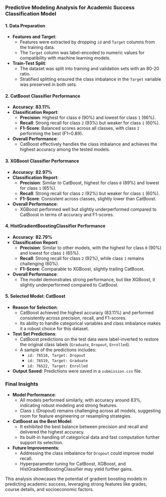 ### Predictive Modeling Analysis for Academic Success Classification Model

#### 1. **Data Preparation**
- **Features and Target**:
  - Features were extracted by dropping `id` and `Target` columns from the training data.
  - The `Target` column was label-encoded to numeric values for compatibility with machine learning models.
- **Train-Test Split**:
  - The dataset was split into training and validation sets with an 80-20 ratio.
  - Stratified splitting ensured the class imbalance in the `Target` variable was preserved in both sets.

#### 2. **CatBoost Classifier Performance**
- **Accuracy**: **83.11%**
- **Classification Report**:
  - **Precision**: Highest for class `0` (90%) and lowest for class `1` (66%).
  - **Recall**: Strong recall for class `2` (93%) but weaker for class `1` (60%).
  - **F1-Score**: Balanced scores across all classes, with class `2` performing the best (F1=0.89).
- **Overall Performance**:
  - CatBoost effectively handles the class imbalance and achieves the highest accuracy among the tested models.

#### 3. **XGBoost Classifier Performance**
- **Accuracy**: **82.97%**
- **Classification Report**:
  - **Precision**: Similar to CatBoost, highest for class `0` (89%) and lowest for class `1` (65%).
  - **Recall**: Strong recall for class `2` (92%) but weaker for class `1` (60%).
  - **F1-Score**: Consistent across classes, slightly lower than CatBoost.
- **Overall Performance**:
  - XGBoost performed well but slightly underperformed compared to CatBoost in terms of accuracy and F1-scores.

#### 4. **HistGradientBoostingClassifier Performance**
- **Accuracy**: **82.79%**
- **Classification Report**:
  - **Precision**: Similar to other models, with the highest for class `0` (90%) and lowest for class `1` (65%).
  - **Recall**: Strong recall for class `2` (92%), while class `1` remains challenging (60%).
  - **F1-Score**: Comparable to XGBoost, slightly trailing CatBoost.
- **Overall Performance**:
  - The model demonstrates strong performance, but like XGBoost, it slightly underperformed compared to CatBoost.

#### 5. **Selected Model: CatBoost**
- **Reason for Selection**:
  - CatBoost achieved the highest accuracy (83.11%) and performed consistently across precision, recall, and F1-scores.
  - Its ability to handle categorical variables and class imbalance makes it a robust choice for this dataset.
- **Test Set Predictions**:
  - CatBoost predictions on the test data were label-inverted to restore the original class labels (`Graduate`, `Dropout`, `Enrolled`).
  - A sample of the predictions includes:
    - `id: 76518, Target: Dropout`
    - `id: 76519, Target: Graduate`
    - `id: 76522, Target: Enrolled`
- **Output Saved**: Predictions were saved in a `submission.csv` file.

### Final Insights
- **Model Performance**:
  - All models performed similarly, with accuracy around 83%, indicating robust modeling and strong features.
  - Class `1` (Dropout) remains challenging across all models, suggesting room for feature engineering or resampling strategies.
- **CatBoost as the Best Model**:
  - It exhibited the best balance between precision and recall and delivered the highest accuracy.
  - Its built-in handling of categorical data and fast computation further support its selection.
- **Future Improvements**:
  - Addressing the class imbalance for `Dropout` could improve model recall.
  - Hyperparameter tuning for CatBoost, XGBoost, and HistGradientBoostingClassifier may yield further gains.

This analysis showcases the potential of gradient boosting models in predicting academic success, leveraging strong features like grades, course details, and socioeconomic factors.


